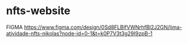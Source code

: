 # nfts-website

FIGMA
https://www.figma.com/design/0Sd8FLBlfVWNrhfBl2J2GN/lima-atividade-nfts-nikolas?node-id=0-1&t=k0P7V3t3g29I9zpB-1